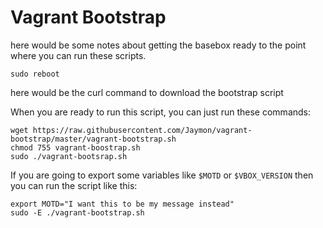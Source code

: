 # Vagrant Bootstrap

here would be some notes about getting the basebox ready to the point where you can run these scripts.


    sudo reboot

here would be the curl command to download the bootstrap script

When you are ready to run this script, you can just run these commands:

    wget https://raw.githubusercontent.com/Jaymon/vagrant-bootstrap/master/vagrant-bootstrap.sh
    chmod 755 vagrant-boostrap.sh
    sudo ./vagrant-bootsrap.sh

If you are going to export some variables like `$MOTD` or `$VBOX_VERSION` then you can run the script like this:

    export MOTD="I want this to be my message instead"
    sudo -E ./vagrant-bootstrap.sh

